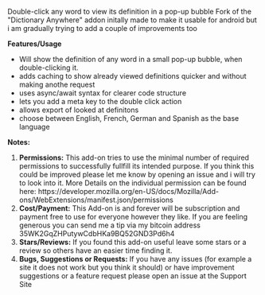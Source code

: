 Double-click any word to view its definition in a pop-up bubble Fork of the
"Dictionary Anywhere" addon initally made to make it usable for android but i am
gradually trying to add a couple of improvements too

<b>Features/Usage</b>

- Will show the definition of any word in a small pop-up bubble, when
double-clicking it.
- adds caching to show already viewed definitions quicker and without making anothe request
- uses async/await syntax for clearer code structure
- lets you add a meta key to the double click action 
- allows export of looked at definitons
- choose between English, French, German and Spanish as the base language

<b>Notes:</b>
<ol>
    <li><b>Permissions:</b>
        This add-on tries to use the minimal number of required permissions to successfully fullfill its intended purpose.
        If you think this could be improved please let me know by opening an issue and i will try to look into it.
        More Details on the individual permission can be found here: https://developer.mozilla.org/en-US/docs/Mozilla/Add-ons/WebExtensions/manifest.json/permissions
    </li>
    <li><b>Cost/Payment:</b>
        This Add-on is and forever will be subscription and payment free to use for everyone however they like.
        If you are feeling generous you can send me a tip via my bitcoin address 35WK2GqZHPutywCdbHKa9BQ52GND3Pd6h4
    </li>
    <li><b>Stars/Reviews:</b>
        If you found this add-on useful leave some stars or a review so others have an  easier time finding it.
    </li>
    <li><b>Bugs, Suggestions or Requests:</b>
        If you have any issues (for example a site it does not work but you think it should) or have improvement suggestions or a feature request please open an issue at the Support Site
    </li>
</ol>

